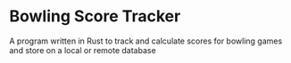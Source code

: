 # Bowling Score Tracker

A program written in Rust to track and calculate scores for bowling games and store on a local or remote database
